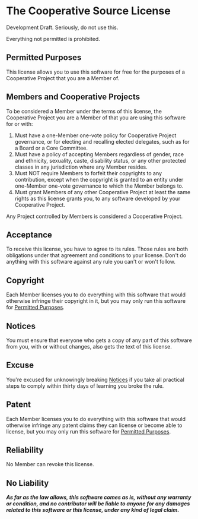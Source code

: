 # The Cooperative Source License

Development Draft. Seriously, do not use this.

Everything not permitted is prohibited.

## Permitted Purposes

This license allows you to use this software for free for the purposes of a Cooperative Project that you are a Member of.

## Members and Cooperative Projects

To be considered a Member under the terms of this license, the Cooperative Project you are a Member of that you are using this software for or with:

1. Must have a one-Member one-vote policy for Cooperative Project governance, or for electing and recalling elected delegates, such as for a Board or a Core Committee.
2. Must have a policy of accepting Members regardless of gender, race and ethnicity, sexuality, caste, disability status, or any other protected classes in any jurisdiction where any Member resides.
3. Must NOT require Members to forfeit their copyrights to any contribution, except when the copyright is granted to an entity under one-Member one-vote governance to which the Member belongs to.
4. Must grant Members of any other Cooperative Project at least the same rights as this license grants you, to any software developed by your Cooperative Project.

Any Project controlled by Members is considered a Cooperative Project.

## Acceptance

To receive this license, you have to agree to its rules.  Those rules are both obligations under that agreement and conditions to your license.  Don't do anything with this software against any rule you can't or won't follow.

## Copyright

Each Member licenses you to do everything with this software that would otherwise infringe their copyright in it, but you may only run this software for [Permitted Purposes](#permitteed-purposes).

## Notices

You must ensure that everyone who gets a copy of any part of this software from you, with or without changes, also gets the text of this license.

## Excuse

You're excused for unknowingly breaking [Notices](#notices) if you take all practical steps to comply within thirty days of learning you broke the rule.

## Patent

Each Member licenses you to do everything with this software that would otherwise infringe any patent claims they can license or become able to license, but you may only run this software for [Permitted Purposes](#permitted-purposes).

## Reliability

No Member can revoke this license.

## No Liability

***As far as the law allows, this software comes as is, without any warranty or condition, and no contributor will be liable to anyone for any damages related to this software or this license, under any kind of legal claim.***
